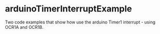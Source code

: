 # arduinoTimerInterruptExample
Two code examples that show how use the arduino Timer1 interrupt - using OCR1A and OCR1B.
